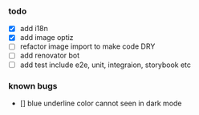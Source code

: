 ### todo

- [x] add i18n
- [x] add image optiz
- [ ] refactor image import to make code DRY
- [ ] add renovator bot
- [ ] add test include e2e, unit, integraion, storybook etc

### known bugs

- [] blue underline color cannot seen in dark mode
